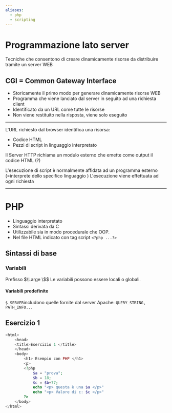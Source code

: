 ```yaml
---
aliases:
  - php
  - scripting
---
```

# Programmazione lato server

Tecniche che consentono di creare dinamicamente risorse da distribuire tramite un server WEB

## CGI = Common Gateway Interface
- Storicamente il primo modo per generare dinamicamente risorse WEB
- Programma che viene lanciato dal server in seguito ad una richiesta client
- Identificato da un URL come tutte le risorse
- Non viene restituito nella risposta, viene solo eseguito 

---

L'URL richiesto dal browser identifica una risorsa:
- Codice HTML
- Pezzi di script in linguaggio interpretato 

Il Server HTTP richiama un modulo esterno che emette come output il codice HTML (?)

L'esecuzione di script è normalmente affidata ad un programma esterno (=interprete dello specifico linguaggio )
L'esecuzione viene effettuata ad ogni richiesta 

---

#  PHP
- Linguaggio interpretato 
- Sintassi derivata da C
- Utilizzabile sia in modo procedurale che OOP.
- Nel file HTML indicato con tag script `<?php ...?>`
##  Sintassi di base
### Variabili
Prefisso $\Large \$$
Le variabili possono essere locali o globali. 

#### Variabili predefinite
`$_SERVER`includono quelle fornite dal server Apache: `QUERY_STRING, PATH_INFO...`



## Esercizio 1

```php
<html>
	<head>
	<title>Esercizio 1 </title>
	</head>
	<body> 
		<h1> Esempio con PHP </h1>
		<p>
		<?php
			$a = "prova";
			$b = 18;
			$c = $b+77;
			echo "<p> questa è una $a </p>"
			echo "<p> Valore di c: $c </p>"
		?>
	</body>
</html>
```

